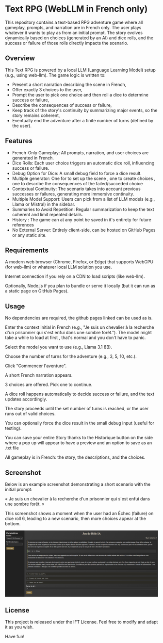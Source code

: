 # Text RPG (WebLLM in French only)
This repository contains a text-based RPG adventure game where all gameplay, prompts, and narration are in French only.
The user plays whatever it wants to play as from an initial prompt. The story evolves dynamically based on choices (generated by an AI) and dice rolls, and the success or failure of those rolls directly impacts the scenario.


## Overview
This Text RPG is powered by a local LLM (Language Learning Model) setup (e.g., using web-llm). The game logic is written to:

- Present a short narration describing the scene in French,
- Offer exactly 3 choices to the user,
- Prompt the user to pick one choice and then roll a dice to determine success or failure,
- Describe the consequences of success or failure,
- Keep track of the story's continuity by summarizing major events, so the story remains coherent,
- Eventually end the adventure after a finite number of turns (defined by the user).

## Features

- French-Only Gameplay: All prompts, narration, and user choices are generated in French.
- Dice Rolls: Each user choice triggers an automatic dice roll, influencing success or failure.
- Debug Option for Dice: A small debug field to force a dice result.
- Multiple generator: One for to set up the scene , one to create choices , one to describe the consequences of the failed/succeded choice
- Contextual Continuity: The scenario takes into account previous successes or failures, generating more immersive continuity.
- Multiple Model Support: Users can pick from a list of LLM models (e.g., Llama or Mistral) in the sidebar.
- Summaries to Avoid Repetition: Regular summarization to keep the text coherent and limit repeated details.
- History : The game can at any point be saved in it's entirety for future references
- No External Server: Entirely client-side, can be hosted on GitHub Pages or any static site.


## Requirements
A modern web browser (Chrome, Firefox, or Edge) that supports WebGPU (for web-llm) or whatever local LLM solution you use.

Internet connection if you rely on a CDN to load scripts (like web-llm).

Optionally, Node.js if you plan to bundle or serve it locally (but it can run as a static page on GitHub Pages).



## Usage
No dependencies are required, the github pages linked can be used as is. 

Enter the context initial in French (e.g., "Je suis un chevalier à la recherche d'un prisonnier qui s'est enfui dans une sombre forêt.").
The model might take a while to load at first , that's normal and you don't have to panic.

Select the model you want to use (e.g., Llama 3.1 8B).

Choose the number of turns for the adventure (e.g., 3, 5, 10, etc.).

Click "Commencer l'aventure".

A short French narration appears.

3 choices are offered. Pick one to continue.

A dice roll happens automatically to decide success or failure, and the text updates accordingly.

The story proceeds until the set number of turns is reached, or the user runs out of valid choices.

You can optionally force the dice result in the small debug input (useful for testing).

You can save your entire Story thanks to the Historique button on the side where a pop up will appear to have a preview and an option to save as an .txt file 

All gameplay is in French: the story, the descriptions, and the choices.



## Screenshot
Below is an example screenshot demonstrating a short scenario with the initial prompt:

« Je suis un chevalier à la recherche d'un prisonnier qui s'est enfui dans une sombre forêt. »

This screenshot shows a moment when the user had an Échec (failure) on dice roll 6, leading to a new scenario, then more choices appear at the bottom.

![Short Gameplay Example](gameplay.png)



## License
This project is released under the IFT License. Feel free to modify and adapt it as you wish.

Have fun! 

